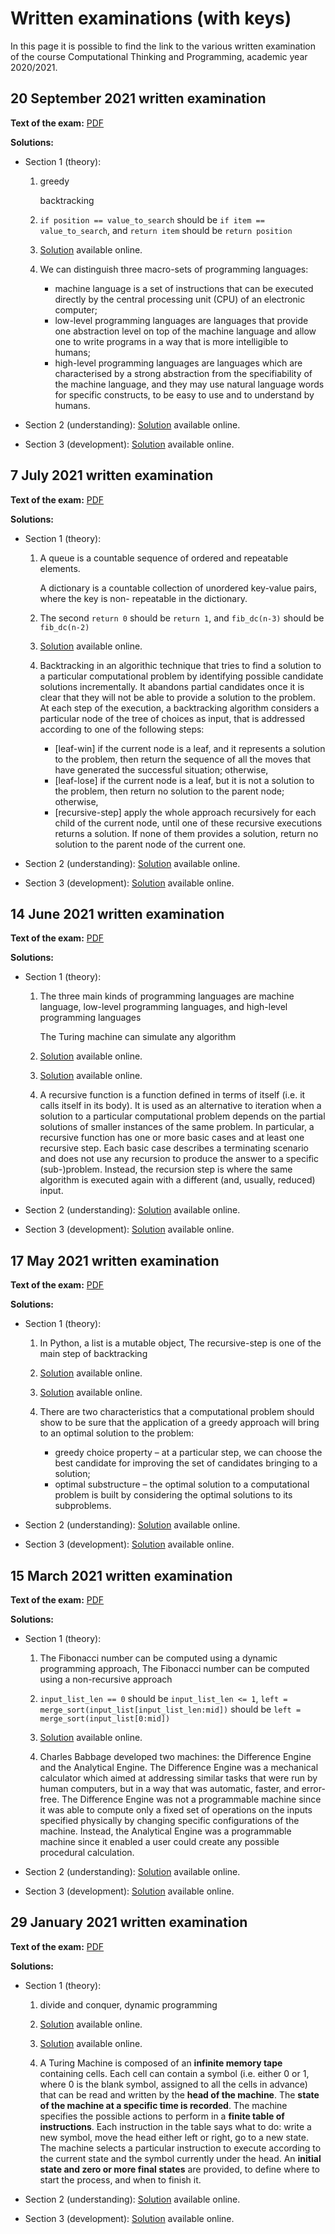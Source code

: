 # Written examinations (with keys)

In this page it is possible to find the link to the various written examination of the course Computational Thinking and Programming, academic year 2020/2021.


## 20 September 2021 written examination

**Text of the exam:** [PDF](./written-examination-2021-09-20.pdf)

**Solutions:**
* Section 1 (theory):
  1. greedy
     
     backtracking
     
  2. `if position == value_to_search` should be `if item == value_to_search`, and `return item` should be `return position`
     
  3. [Solution](https://comp-think.github.io/exercises/development/beginner/exercise-22) available online.
  
  4. We can distinguish three macro-sets of programming languages:
     * machine language is a set of instructions that can be executed directly by the central processing unit (CPU) of an electronic computer;
     * low-level programming languages are languages that provide one abstraction level on top of the machine language and allow one to write programs in a way that is more intelligible to humans;
     * high-level programming languages are languages which are characterised by a strong abstraction from the specifiability of the machine language, and they may use natural language words for specific constructs, to be easy to use and to understand by humans.

* Section 2 (understanding): [Solution](https://comp-think.github.io/exercises/understanding/advanced/exercise-25) available online.

* Section 3 (development): [Solution](https://comp-think.github.io/exercises/development/advanced/exercise-25) available online.


## 7 July 2021 written examination

**Text of the exam:** [PDF](./written-examination-2021-07-07.pdf)

**Solutions:**
* Section 1 (theory):
  1. A queue is a countable sequence of ordered and repeatable elements.
     
     A dictionary is a countable collection of unordered key-value pairs, where the key is non- repeatable in the dictionary.
     
  2. The second `return 0` should be `return 1`, and `fib_dc(n-3)` should be `fib_dc(n-2)`
     
  3. [Solution](https://comp-think.github.io/exercises/development/beginner/exercise-21) available online.
  
  4. Backtracking in an algorithic technique that tries to find a solution to a particular computational problem by identifying possible candidate solutions incrementally. It abandons partial candidates once it is clear that they will not be able to provide a solution to the problem. At each step of the execution, a backtracking algorithm considers a particular node of the tree of choices as input, that is addressed according to one of the following steps:
     * [leaf-win] if the current node is a leaf, and it represents a solution to the problem, then return the sequence of all the moves that have generated the successful situation; otherwise,
     * [leaf-lose] if the current node is a leaf, but it is not a solution to the problem, then return no solution to the parent node; otherwise,
     * [recursive-step] apply the whole approach recursively for each child of the current node, until one of these recursive executions returns a solution. If none of them provides a solution, return no solution to the parent node of the current one.

* Section 2 (understanding): [Solution](https://comp-think.github.io/exercises/understanding/advanced/exercise-24) available online.

* Section 3 (development): [Solution](https://comp-think.github.io/exercises/development/advanced/exercise-24) available online.


## 14 June 2021 written examination

**Text of the exam:** [PDF](./written-examination-2021-06-14.pdf)

**Solutions:**
* Section 1 (theory):
  1. The three main kinds of programming languages are machine language, low-level programming languages, and high-level programming languages
  
     The Turing machine can simulate any algorithm
     
  2. [Solution](https://comp-think.github.io/exercises/understanding/beginner/exercise-12) available online.
     
  3. [Solution](https://comp-think.github.io/exercises/development/beginner/exercise-20) available online.
  
  4. A recursive function is a function defined in terms of itself (i.e. it calls itself in its body). It is used as an alternative to iteration when a solution to a particular computational problem depends on the partial solutions of smaller instances of the same problem. In particular, a recursive function has one or more basic cases and at least one recursive step. Each basic case describes a terminating scenario and does not use any recursion to produce the answer to a specific (sub-)problem. Instead, the recursion step is where the same algorithm is executed again with a different (and, usually, reduced) input.

* Section 2 (understanding): [Solution](https://comp-think.github.io/exercises/understanding/advanced/exercise-23) available online.

* Section 3 (development): [Solution](https://comp-think.github.io/exercises/development/advanced/exercise-23) available online.


## 17 May 2021 written examination

**Text of the exam:** [PDF](./written-examination-2021-05-17.pdf)

**Solutions:**
* Section 1 (theory):
  1. In Python, a list is a mutable object, The recursive-step is one of the main step of backtracking
     
  2. [Solution](https://comp-think.github.io/exercises/understanding/beginner/exercise-11) available online.
     
  3. [Solution](https://comp-think.github.io/exercises/development/beginner/exercise-19) available online.
  
  4. There are two characteristics that a computational problem should show to be sure that the application of a greedy approach will bring to an optimal solution to the problem:
     * greedy choice property – at a particular step, we can choose the best candidate for improving the set of candidates bringing to a solution;
     * optimal substructure – the optimal solution to a computational problem is built by considering the optimal solutions to its subproblems.

* Section 2 (understanding): [Solution](https://comp-think.github.io/exercises/understanding/advanced/exercise-22) available online.

* Section 3 (development): [Solution](https://comp-think.github.io/exercises/development/advanced/exercise-22) available online.


## 15 March 2021 written examination

**Text of the exam:** [PDF](./written-examination-2021-03-15.pdf)

**Solutions:**
* Section 1 (theory):
  1. The Fibonacci number can be computed using a dynamic programming approach, The Fibonacci number can be computed using a non-recursive approach
     
  2. `input_list_len == 0` should be `input_list_len <= 1`, `left = merge_sort(input_list[input_list_len:mid])` should be `left = merge_sort(input_list[0:mid])`
     
  3. [Solution](https://comp-think.github.io/exercises/development/beginner/exercise-18) available online.
  
  4. Charles Babbage developed two machines: the Difference Engine and the Analytical Engine. The Difference Engine was a mechanical calculator which aimed at addressing similar tasks that were run by human computers, but in a way that was automatic, faster, and error-free. The Difference Engine was not a programmable machine since it was able to compute only a fixed set of operations on the inputs specified physically by changing specific configurations of the machine. Instead, the Analytical Engine was a programmable machine since it enabled a user could create any possible procedural calculation.

* Section 2 (understanding): [Solution](https://comp-think.github.io/exercises/understanding/advanced/exercise-21) available online.

* Section 3 (development): [Solution](https://comp-think.github.io/exercises/development/advanced/exercise-21) available online.


## 29 January 2021 written examination

**Text of the exam:** [PDF](./written-examination-2021-01-29.pdf)

**Solutions:**
* Section 1 (theory):
  1. divide and conquer, dynamic programming
     
  2. [Solution](https://comp-think.github.io/exercises/understanding/beginner/exercise-10) available online.
     
  3. [Solution](https://comp-think.github.io/exercises/development/beginner/exercise-17) available online.
  
  4. A Turing Machine is composed of an **infinite memory tape** containing cells. Each cell can contain a symbol (i.e. either 0 or 1, where 0 is the blank symbol, assigned to all the cells in advance) that can be read and written by the **head of the machine**. The **state of the machine at a specific time is recorded**. The machine specifies the possible actions to perform in a **finite table of instructions**. Each instruction in the table says what to do: write a new symbol, move the head either left or right, go to a new state. The machine selects a particular instruction to execute according to the current state and the symbol currently under the head. An **initial state and zero or more final states** are provided, to define where to start the process, and when to finish it.

* Section 2 (understanding): [Solution](https://comp-think.github.io/exercises/understanding/advanced/exercise-20) available online.

* Section 3 (development): [Solution](https://comp-think.github.io/exercises/development/advanced/exercise-20) available online.
